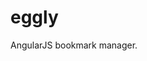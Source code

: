 eggly
=====

AngularJS bookmark manager.



<!--  <link rel="stylesheet" href="assets/css/eggly.css">
    <link rel="stylesheet" href="assets/css/animations.css"> -->


<!-- <script src="app/eggly-app.js"></script>
    <script src="app/categories/categories.js"></script>
    <script src="app/categories/bookmarks/bookmarks.js"></script>
    <script src="app/categories/bookmarks/create/bookmark-create.js"></script>
    <script src="app/categories/bookmarks/edit/bookmark-edit.js"></script>
    <script src="app/common/models/bookmarks-model.js"></script>
    <script src="app/common/models/categories-model.js"></script> -->